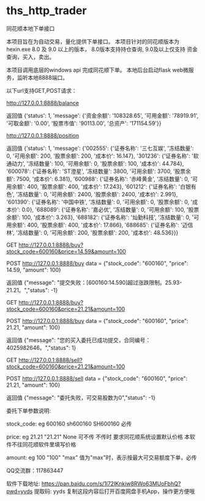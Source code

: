 # ths_http_trader
同花顺本地下单接口

本项目旨在为自动交易，量化提供下单接口。
本项目针对的同花顺版本为 hexin.exe 8.0 及 9.0 以上的版本， 8.0版本支持持仓查询, 9.0及以上仅支持 资金查询，买入，卖出。

本项目调用底层的windows api 完成同花顺下单。
本地后台启动flask web微服务，监听本地8888端口。

以下url支持GET,POST请求：

http://127.0.0.1:8888/balance

返回值 {'status': 1, 'message': {'资金余额': '108328.65', '可用金额': '78919.91', '可取金额': '0.00', '股票市值': '90113.00', '总资产': '171154.59'}}

http://127.0.0.1:8888/position

返回值 {'status': 1, 'message': {'002555': {'证券名称': '三七互娱', '冻结数量': 0, '可用余额': 200, '股票余额': 200, '成本价': 16.147}, '301236': {'证券名称': '软通动力', '冻结数量': 100, '可用余额': 0, '股票余额': 100, '成本价': 44.784}, '600078': {'证券名称': 'ST澄星', '冻结数量': 3800, '可用余额': 3700, '股票余额': 7500, '成本价': 6.381}, '600988': {'证券名称': '赤峰黄金', '冻结数量': 0, '可用余额': 400, '股票余额': 400, '成本价': 17.243}, '601212': {'证券名称': '白银有色', '冻结数量': 0, '可用余额': 2400, '股票余额': 2400, '成本价': 2.991}, '601390': {'证券名称': '中国中铁', '冻结数量': 0, '可用余额': 0, '股票余额': 0, '成本价': 0.0}, '688089': {'证券名称': '嘉必优', '冻结数量': 0, '可用余额': 100, '股票余额': 100, '成本价': 3.263}, '688182': {'证券名称': '灿勤科技', '冻结数量': 0, '可用余额': 400, '股票余额': 400, '成本价': 17.866}, '688685': {'证券名称': '迈信林', '冻结数量': 0, '可用余额': 200, '股票余额': 200, '成本价': 48.536}}}

GET http://127.0.0.1:8888/buy?stock_code=600160&price=14.59&amount=100

POST http://127.0.0.1:8888/buy   data = {"stock_code": "600160", "price": 14.59, "amount": 100}

返回值 {"message": "提交失败：[600160:14.590]超过涨跌限制。25.93-21.21。","status": -1}  

GET http://127.0.0.1:8888/buy?stock_code=600160&price=21.21&amount=100

POST http://127.0.0.1:8888/buy   data = {"stock_code": "600160", "price": 21.21, "amount": 100}

返回值 {"message": "您的买入委托已成功提交，合同编号：4025982646。","status": 1}

GET http://127.0.0.1:8888/sell?stock_code=600160&price=21.21&amount=100

POST http://127.0.0.1:8888/sell   data = {"stock_code": "600160", "price": 21.21, "amount": 100}

返回值 {"message": "委托失败，可交易股数为0","status": -1}

委托下单参数说明:

stock_code: eg 600160 sh600160 SH600160 必传

price: eg 21.21 "21.21" None 可不传 不传时 要求同花顺系统设置默认价格 本软件不往同花顺软件里填写价格

amount: eg 100 "100" "max" 值为"max"时，表示按最大可交易额度下单，必传

QQ交流群：117863447

软件下载地址: https://pan.baidu.com/s/1l72IKnkiw8RWo63MUoFbhQ?pwd=yyds 提取码: yyds 复制这段内容后打开百度网盘手机App，操作更方便哦
